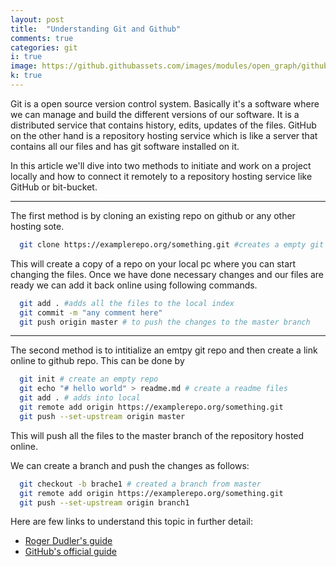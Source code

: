 ```yaml
---
layout: post
title:  "Understanding Git and Github"
comments: true
categories: git
i: true
image: https://github.githubassets.com/images/modules/open_graph/github-mark.png
k: true
---
```


Git is a open source version control system. Basically it's a software where we can manage and build the different versions of our software. It is a distributed service that contains history, edits, updates of the files.  GitHub on the other hand is a repository hosting service which is like a server that contains all our files and has git software installed on it.
<!--
Still difficult? Ok lets take an example why git is used and what makes it an integral part of the IT community. The typical software cycle involves a lot of steps like development, deployment, testing etc involving a large number of people working in collaboration. -->

In this article we'll dive into two methods to initiate and work on a project locally and how to connect it remotely to a repository hosting service like GitHub or bit-bucket.

---

The first method is by cloning an existing repo on github or any other hosting sote.

``` bash
  git clone https://examplerepo.org/something.git #creates a empty git repository in your local server
```
This will create a copy of a repo on your local pc where you can start changing the files.
Once we have done necessary changes and our files are ready we can add it back online using following commands.
``` bash
  git add . #adds all the files to the local index
  git commit -m "any comment here"
  git push origin master # to push the changes to the master branch
```
---
The  second method is to intitialize an emtpy git repo and then create a link online to github repo.
This can be done by
``` bash
  git init # create an empty repo
  git echo "# hello world" > readme.md # create a readme files
  git add . # adds into local
  git remote add origin https://examplerepo.org/something.git
  git push --set-upstream origin master
```
This will push all the files to the master branch of the repository hosted online.

We can create a branch and push the changes as follows:
``` bash
  git checkout -b brache1 # created a branch from master
  git remote add origin https://examplerepo.org/something.git
  git push --set-upstream origin branch1
```


Here are few links to understand this topic in further detail:
- [Roger Dudler's guide](https://rogerdudler.github.io/git-guide/)
- [GitHub's official guide](https://guides.github.com/activities/hello-world/)
